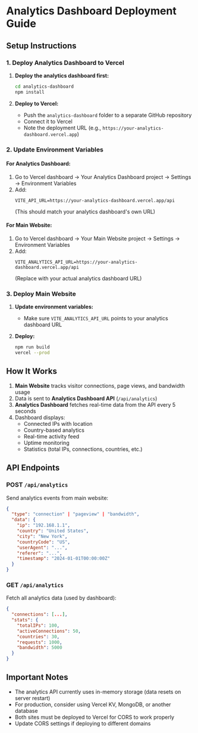 # Analytics Dashboard Deployment Guide

## Setup Instructions

### 1. Deploy Analytics Dashboard to Vercel

1. **Deploy the analytics dashboard first:**
   ```bash
   cd analytics-dashboard
   npm install
   ```

2. **Deploy to Vercel:**
   - Push the `analytics-dashboard` folder to a separate GitHub repository
   - Connect it to Vercel
   - Note the deployment URL (e.g., `https://your-analytics-dashboard.vercel.app`)

### 2. Update Environment Variables

#### For Analytics Dashboard:
1. Go to Vercel dashboard → Your Analytics Dashboard project → Settings → Environment Variables
2. Add:
   ```
   VITE_API_URL=https://your-analytics-dashboard.vercel.app/api
   ```
   (This should match your analytics dashboard's own URL)

#### For Main Website:
1. Go to Vercel dashboard → Your Main Website project → Settings → Environment Variables
2. Add:
   ```
   VITE_ANALYTICS_API_URL=https://your-analytics-dashboard.vercel.app/api
   ```
   (Replace with your actual analytics dashboard URL)

### 3. Deploy Main Website

1. **Update environment variables:**
   - Make sure `VITE_ANALYTICS_API_URL` points to your analytics dashboard URL

2. **Deploy:**
   ```bash
   npm run build
   vercel --prod
   ```

## How It Works

1. **Main Website** tracks visitor connections, page views, and bandwidth usage
2. Data is sent to **Analytics Dashboard API** (`/api/analytics`)
3. **Analytics Dashboard** fetches real-time data from the API every 5 seconds
4. Dashboard displays:
   - Connected IPs with location
   - Country-based analytics
   - Real-time activity feed
   - Uptime monitoring
   - Statistics (total IPs, connections, countries, etc.)

## API Endpoints

### POST `/api/analytics`
Send analytics events from main website:
```json
{
  "type": "connection" | "pageview" | "bandwidth",
  "data": {
    "ip": "192.168.1.1",
    "country": "United States",
    "city": "New York",
    "countryCode": "US",
    "userAgent": "...",
    "referer": "...",
    "timestamp": "2024-01-01T00:00:00Z"
  }
}
```

### GET `/api/analytics`
Fetch all analytics data (used by dashboard):
```json
{
  "connections": [...],
  "stats": {
    "totalIPs": 100,
    "activeConnections": 50,
    "countries": 30,
    "requests": 1000,
    "bandwidth": 5000
  }
}
```

## Important Notes

- The analytics API currently uses in-memory storage (data resets on server restart)
- For production, consider using Vercel KV, MongoDB, or another database
- Both sites must be deployed to Vercel for CORS to work properly
- Update CORS settings if deploying to different domains

